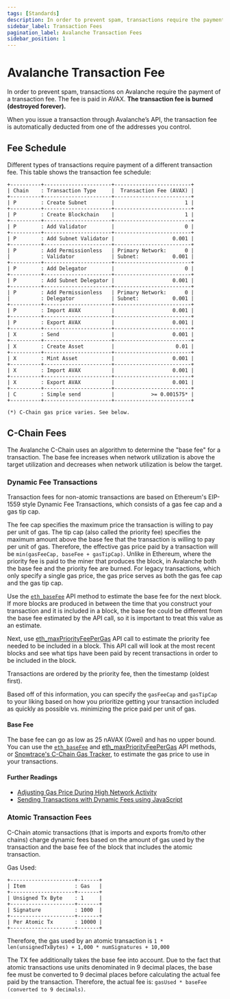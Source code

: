 ```yaml
---
tags: [Standards]
description: In order to prevent spam, transactions require the payment of a transaction fee.
sidebar_label: Transaction Fees
pagination_label: Avalanche Transaction Fees
sidebar_position: 1
---
```


# Avalanche Transaction Fee

In order to prevent spam, transactions on Avalanche require the payment of a
transaction fee. The fee is paid in AVAX. **The transaction fee is burned
(destroyed forever).**

When you issue a transaction through Avalanche’s API, the transaction fee is
automatically deducted from one of the addresses you control.

## Fee Schedule

Different types of transactions require payment of a different transaction fee.
This table shows the transaction fee schedule:

```text
+----------+----------------------+-------------------------+
| Chain    : Transaction Type     |  Transaction Fee (AVAX) |
+----------+----------------------+-------------------------+
| P        : Create Subnet        |                       1 |
+----------+----------------------+-------------------------+
| P        : Create Blockchain    |                       1 |
+----------+----------------------+-------------------------+
| P        : Add Validator        |                       0 |
+----------+----------------------+-------------------------+
| P        : Add Subnet Validator |                   0.001 |
+----------+----------------------+-------------------------+
| P        : Add Permissionless   | Primary Network:      0 |
|          : Validator            | Subnet:           0.001 |
+----------+----------------------+-------------------------+
| P        : Add Delegator        |                       0 |
+----------+----------------------+-------------------------+
| P        : Add Subnet Delegator |                   0.001 |
+----------+----------------------+-------------------------+
| P        : Add Permissionless   | Primary Network:      0 |
|          : Delegator            | Subnet:           0.001 |
+----------+----------------------+-------------------------+
| P        : Import AVAX          |                   0.001 |
+----------+----------------------+-------------------------+
| P        : Export AVAX          |                   0.001 |
+----------+----------------------+-------------------------+
| X        : Send                 |                   0.001 |
+----------+----------------------+-------------------------+
| X        : Create Asset         |                    0.01 |
+----------+----------------------+-------------------------+
| X        : Mint Asset           |                   0.001 |
+----------+----------------------+-------------------------+
| X        : Import AVAX          |                   0.001 |
+----------+----------------------+-------------------------+
| X        : Export AVAX          |                   0.001 |
+----------+----------------------+-------------------------+
| C        : Simple send          |            >= 0.001575* |
+----------+----------------------+-------------------------+

(*) C-Chain gas price varies. See below.
```

## C-Chain Fees

The Avalanche C-Chain uses an algorithm to determine the "base fee" for a
transaction. The base fee increases when network utilization is above the target
utilization and decreases when network utilization is below the target.

### Dynamic Fee Transactions

Transaction fees for non-atomic transactions are based on Ethereum's EIP-1559
style Dynamic Fee Transactions, which consists of a gas fee cap and a gas tip
cap.

The fee cap specifies the maximum price the transaction is willing to pay per
unit of gas. The tip cap (also called the priority fee) specifies the maximum
amount above the base fee that the transaction is willing to pay per unit of
gas. Therefore, the effective gas price paid by a transaction will be
`min(gasFeeCap, baseFee + gasTipCap)`. Unlike in Ethereum, where the priority
fee is paid to the miner that produces the block, in Avalanche both the base fee
and the priority fee are burned. For legacy transactions, which only specify a
single gas price, the gas price serves as both the gas fee cap and the gas tip
cap.

Use the [`eth_baseFee`](/reference/avalanchego/c-chain/api.md#eth_basefee) API
method to estimate the base fee for the next block. If more blocks are produced
in between the time that you construct your transaction and it is included in a
block, the base fee could be different from the base fee estimated by the API
call, so it is important to treat this value as an estimate.

Next, use
[eth_maxPriorityFeePerGas](/reference/avalanchego/c-chain/api.md#eth_maxpriorityfeepergas)
API call to estimate the priority fee needed to be included in a block. This API
call will look at the most recent blocks and see what tips have been paid by
recent transactions in order to be included in the block.

Transactions are ordered by the priority fee, then the timestamp (oldest first).

Based off of this information, you can specify the `gasFeeCap` and `gasTipCap`
to your liking based on how you prioritize getting your transaction included as
quickly as possible vs. minimizing the price paid per unit of gas.

#### Base Fee

The base fee can go as low as 25 nAVAX (Gwei) and has no upper bound. You can
use the [`eth_baseFee`](/reference/avalanchego/c-chain/api.md#eth_basefee) and
[eth_maxPriorityFeePerGas](/reference/avalanchego/c-chain/api.md#eth_maxpriorityfeepergas)
API methods, or [Snowtrace's C-Chain Gas
Tracker](https://snowtrace.io/gastracker), to estimate the gas price to use in
your transactions.

#### Further Readings

- [Adjusting Gas Price During High Network Activity](/build/dapp/advanced/adjusting-gas-price-during-high-network-activity.md)
- [Sending Transactions with Dynamic Fees using JavaScript](/build/dapp/advanced/sending-transactions-with-dynamic-fees-using-javascript.md)

### Atomic Transaction Fees

C-Chain atomic transactions (that is imports and exports from/to other chains)
charge dynamic fees based on the amount of gas used by the transaction and the
base fee of the block that includes the atomic transaction.

Gas Used:

```text
+---------------------+-------+
| Item                : Gas   |
+---------------------+-------+
| Unsigned Tx Byte    : 1     |
+---------------------+-------+
| Signature           : 1000  |
+---------------------+-------+
| Per Atomic Tx       : 10000 |
+---------------------+-------+
```

Therefore, the gas used by an atomic transaction is `1 * len(unsignedTxBytes) +
1,000 * numSignatures + 10,000`

The TX fee additionally takes the base fee into account. Due to the fact that
atomic transactions use units denominated in 9 decimal places, the base fee must
be converted to 9 decimal places before calculating the actual fee paid by the
transaction. Therefore, the actual fee is: `gasUsed * baseFee (converted to 9
decimals)`.
